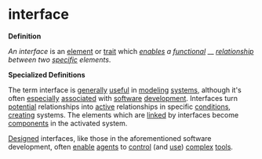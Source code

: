 # interface

**Definition**

_An interface_ is an [element](https://github.com/gcassel/Modular-Organization-Terminology/blob/master/terms/element.md) or [trait](https://github.com/gcassel/Modular-Organization-Terminology/blob/master/terms/trait.md) which [_enables_](https://github.com/gcassel/Modular-Organization-Terminology/blob/master/terms/enable.md) _a_ [_functional_](https://github.com/gcassel/Modular-Organization-Terminology/blob/master/terms/function.md) __ [_relationship_](https://github.com/gcassel/Modular-Organization-Terminology/blob/master/terms/relate.md) _between two_ [_specific_](https://github.com/gcassel/Modular-Organization-Terminology/blob/master/terms/specific.md) _elements_.

**Specialized Definitions**

The term interface is [generally](https://github.com/gcassel/Modular-Organization-Terminology/blob/master/terms/generic.md) [useful](https://github.com/gcassel/Modular-Organization-Terminology/blob/master/terms/use.md) in [modeling](https://github.com/gcassel/Modular-Organization-Terminology/blob/master/terms/model.md) [systems](https://github.com/gcassel/Modular-Organization-Terminology/blob/master/terms/system.md), although it's often [especially](https://github.com/gcassel/Modular-Organization-Terminology/blob/master/terms/specialize.md) [associated](https://github.com/gcassel/Modular-Organization-Terminology/blob/master/terms/associate.md) with [software](https://github.com/gcassel/Modular-Organization-Terminology/blob/master/terms/software.md) [development](https://github.com/gcassel/Modular-Organization-Terminology/blob/master/terms/develop.md). Interfaces turn [potential](https://github.com/gcassel/Modular-Organization-Terminology/blob/master/terms/potential.md) relationships into [active](https://github.com/gcassel/Modular-Organization-Terminology/blob/master/terms/active.md) relationships in specific [conditions](https://github.com/gcassel/Modular-Organization-Terminology/blob/master/terms/condition.md), [creating](https://github.com/gcassel/Modular-Organization-Terminology/blob/master/terms/create.md) systems. The elements which are [linked](https://github.com/gcassel/Modular-Organization-Terminology/blob/master/terms/link.md) by interfaces become [components](https://github.com/gcassel/Modular-Organization-Terminology/blob/master/terms/component.md) in the activated system.

[Designed](https://github.com/gcassel/Modular-Organization-Terminology/blob/master/terms/design.md) interfaces, like those in the aforementioned software development, often [enable](https://github.com/gcassel/Modular-Organization-Terminology/blob/master/terms/enable.md) [agents](https://github.com/gcassel/Modular-Organization-Terminology/blob/master/terms/agent.md) to [control](https://github.com/gcassel/Modular-Organization-Terminology/blob/master/terms/control.md) (and [use](https://github.com/gcassel/Modular-Organization-Terminology/blob/master/terms/use.md)) [complex](https://github.com/gcassel/Modular-Organization-Terminology/blob/master/terms/complex.md) [tools](https://github.com/gcassel/Modular-Organization-Terminology/blob/master/terms/tool.md).
